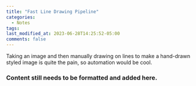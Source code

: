 ```yaml
---
title: "Fast Line Drawing Pipeline"
categories:
  - Notes
tags:
last_modified_at: 2023-06-28T14:25:52-05:00
comments: false
---
```

Taking an image and then manually drawing on lines to make a hand-drawn styled image is quite the pain, so automation would be cool. 

### Content still needs to be formatted and added here.
